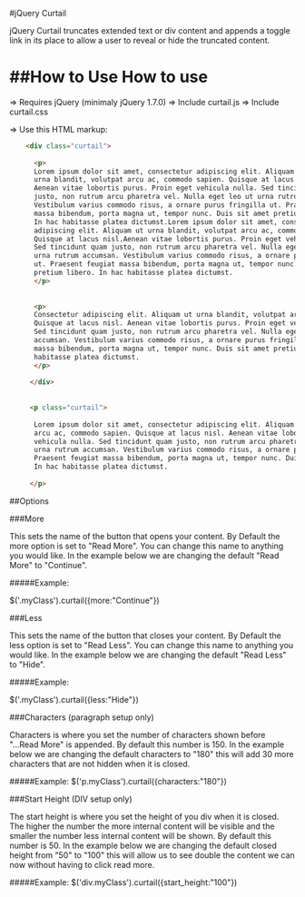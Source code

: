 #jQuery Curtail

jQuery Curtail truncates extended text or div content and appends a toggle link in its place to allow a user to reveal or hide the truncated content.

##How to Use
How to use
==========

=> Requires jQuery (minimaly jQuery 1.7.0)
=> Include curtail.js
=> Include curtail.css

=> Use this HTML markup:

```html
	<div class="curtail"> 
 
      <p>
      Lorem ipsum dolor sit amet, consectetur adipiscing elit. Aliquam ut
      urna blandit, volutpat arcu ac, commodo sapien. Quisque at lacus nisl. 
      Aenean vitae lobortis purus. Proin eget vehicula nulla. Sed tincidunt quam 
      justo, non rutrum arcu pharetra vel. Nulla eget leo ut urna rutrum accumsan. 
      Vestibulum varius commodo risus, a ornare purus fringilla ut. Praesent feugiat 
      massa bibendum, porta magna ut, tempor nunc. Duis sit amet pretium libero. 
      In hac habitasse platea dictumst.Lorem ipsum dolor sit amet, consectetur 
      adipiscing elit. Aliquam ut urna blandit, volutpat arcu ac, commodo sapien.
      Quisque at lacus nisl.Aenean vitae lobortis purus. Proin eget vehicula nulla. 
      Sed tincidunt quam justo, non rutrum arcu pharetra vel. Nulla eget leo ut 
      urna rutrum accumsan. Vestibulum varius commodo risus, a ornare purus fringilla 
      ut. Praesent feugiat massa bibendum, porta magna ut, tempor nunc. Duis sit amet
      pretium libero. In hac habitasse platea dictumst. 
      </p> 
 
 
      <p> 
      Consectetur adipiscing elit. Aliquam ut urna blandit, volutpat arcu ac, commodo sapien.
      Quisque at lacus nisl. Aenean vitae lobortis purus. Proin eget vehicula nulla. 
      Sed tincidunt quam justo, non rutrum arcu pharetra vel. Nulla eget leo ut urna rutrum 
      accumsan. Vestibulum varius commodo risus, a ornare purus fringilla ut. Praesent feugiat 
      massa bibendum, porta magna ut, tempor nunc. Duis sit amet pretium libero. In hac 
      habitasse platea dictumst.
      </p> 
 
	 </div> 
 
 
     <p class="curtail"> 
 
      Lorem ipsum dolor sit amet, consectetur adipiscing elit. Aliquam ut urna blandit, volutpat 
      arcu ac, commodo sapien. Quisque at lacus nisl. Aenean vitae lobortis purus. Proin eget 
      vehicula nulla. Sed tincidunt quam justo, non rutrum arcu pharetra vel. Nulla eget leo ut 
      urna rutrum accumsan. Vestibulum varius commodo risus, a ornare purus fringilla ut. 
      Praesent feugiat massa bibendum, porta magna ut, tempor nunc. Duis sit amet pretium libero. 
      In hac habitasse platea dictumst.
 
     </p>
```


##Options

###More

This sets the name of the button that opens your content. By Default the more option is set to "Read More". You can change this name to anything you would like. In the example below we are changing the default "Read More" to "Continue".

#####Example:

$('.myClass').curtail({more:"Continue"})


###Less

This sets the name of the button that closes your content. By Default the less option is set to "Read Less". You can change this name to anything you would like. In the example below we are changing the default "Read Less" to "Hide".

#####Example:

$('.myClass').curtail({less:"Hide"})

###Characters (paragraph setup only)

Characters is where you set the number of characters shown before "...Read More" is appended. By default this number is 150. In the example below we are changing the default characters to "180" this will add 30 more characters that are not hidden when it is closed.

#####Example:
$('p.myClass').curtail({characters:"180"})

###Start Height (DIV setup only)

The start height is where you set the height of you div when it is closed. The higher the number the more internal content will be visible and the smaller the number less internal content will be shown. By default this number is 50. In the example below we are changing the default closed height from "50" to "100" this will allow us to see double the content we can now without having to click read more.

#####Example:
$('div.myClass').curtail({start_height:"100"})
